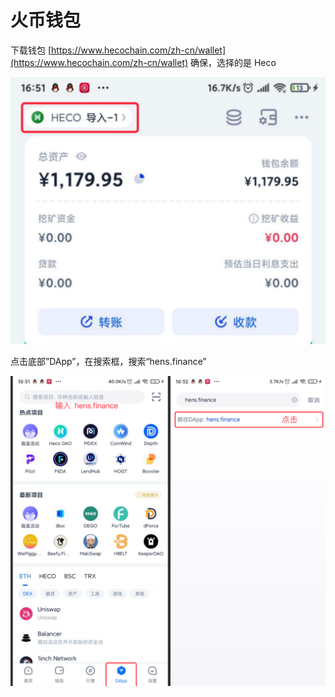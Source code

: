 # 火币钱包

下载钱包 [https://www.hecochain.com/zh-cn/wallet](https://www.hecochain.com/zh-cn/wallet) 确保，选择的是 Heco  


![](../.gitbook/assets/image%20%281%29.png)

点击底部”DApp”，在搜索框，搜索“hens.finance”

![](../.gitbook/assets/image-1-.png)

